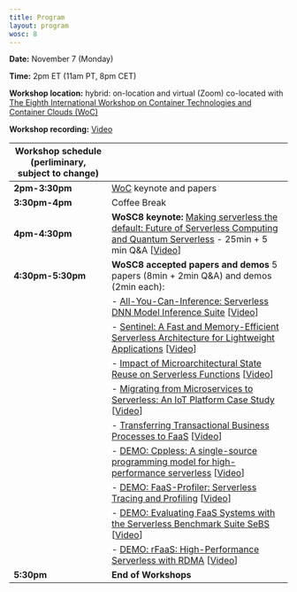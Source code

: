 ```yaml
---
title: Program
layout: program
wosc: 8
---
```


**Date:** November 7 (Monday)

**Time:** 2pm ET (11am PT, 8pm CET)

**Workshop location:** hybrid: on-location and virtual (Zoom) co-located with [The Eighth International Workshop on Container Technologies and Container Clouds (WoC)](https://sites.google.com/view/woc22/home)

**Workshop recording:** [Video](https://youtu.be/3Af3CPVa5i8)

| Workshop schedule (perliminary, subject to change) | |
| --- | --- |
| **2pm-3:30pm** | [WoC](https://sites.google.com/view/woc22/home#h.mgfzyay4s17u) keynote and papers  |
| **3:30pm-4pm** | Coffee Break |
| **4pm-4:30pm** | **WoSC8 keynote:** [Making serverless the default: Future of Serverless Computing and Quantum Serverless](./keynotes) - 25min + 5 min Q&A [[Video](https://youtu.be/3Af3CPVa5i8)] |
| **4:30pm-5:30pm** | **WoSC8 accepted papers and demos** 5 papers (8min + 2min Q&A) and demos (2min each): |
| | - [All-You-Can-Inference: Serverless DNN Model Inference Suite](./papers/p1) [[Video](https://www.youtube.com/watch?v=3Af3CPVa5i8&t=1933s)] |
| | - [Sentinel: A Fast and Memory-Efficient Serverless Architecture for Lightweight Applications](./papers/p3) [[Video](https://www.youtube.com/watch?v=3Af3CPVa5i8&t=2937s)] |
| | - [Impact of Microarchitectural State Reuse on Serverless Functions](./papers/p2) [[Video](https://www.youtube.com/watch?v=3Af3CPVa5i8&t=3446s)] |
| | - [Migrating from Microservices to Serverless: An IoT Platform Case Study](./papers/p4) [[Video](https://www.youtube.com/watch?v=3Af3CPVa5i8&t=4087s)] |
| | - [Transferring Transactional Business Processes to FaaS](./papers/p5) [[Video](https://www.youtube.com/watch?v=3Af3CPVa5i8&t=4858s)] |
| | - [DEMO: Cppless: A single-source programming model for high-performance serverless](./demos/d1) [[Video](https://www.youtube.com/watch?v=3Af3CPVa5i8&t=5483s)] |
| | - [DEMO: FaaS-Profiler: Serverless Tracing and Profiling](./demos/d2) [[Video](https://www.youtube.com/watch?v=3Af3CPVa5i8&t=5684s)] |
| | - [DEMO: Evaluating FaaS Systems with the Serverless Benchmark Suite SeBS](./demos/d3) [[Video](https://www.youtube.com/watch?v=3Af3CPVa5i8&t=5858s)] |
| | - [DEMO: rFaaS: High-Performance Serverless with RDMA](./demos/d4) [[Video](https://www.youtube.com/watch?v=3Af3CPVa5i8&t=6012s)] |
| **5:30pm** | **End of Workshops** |


